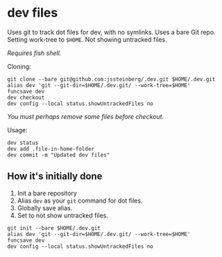 # dev files

Uses git to track dot files for dev, with no symlinks. Uses a bare Git repo. Setting work-tree to `$HOME`. Not showing untracked files.

*Requires fish shell.*

Cloning:

```fish
git clone --bare git@github.com:jssteinberg/.dev.git $HOME/.dev.git
alias dev 'git --git-dir=$HOME/.dev.git/ --work-tree=$HOME'
funcsave dev
dev checkout
dev config --local status.showUntrackedFiles no
```

*You must perhaps remove some files before checkout.*

Usage:

```fish
dev status
dev add .file-in-home-folder
dev commit -m "Updated dev files"
```

## How it's initially done

1. Init a bare repository
2. Alias `dev` as your `git` command for dot files.
3. Globally save alias.
4. Set to not show untracked files.

```fish
git init --bare $HOME/.dev.git
alias dev 'git --git-dir=$HOME/.dev.git/ --work-tree=$HOME'
funcsave dev
dev config --local status.showUntrackedFiles no
```
